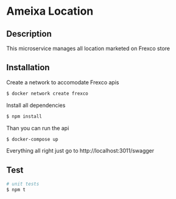  
# Ameixa Location
## Description

This microservice manages all location marketed on Frexco store

## Installation

Create a network to accomodate Frexco apis

```bash
$ docker network create frexco
```

Install all dependencies

```bash
$ npm install
```

Than you can run the api

```bash
$ docker-compose up
```

Everything all right just go to http://localhost:3011/swagger

## Test

```bash
# unit tests
$ npm t
```


